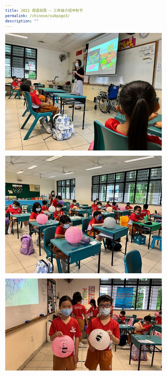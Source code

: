 ```yaml
---
title: 2022 母语双周 — 三年级介绍中秋节
permalink: /chinese/subpage3/
description: ""
---
```

![2022 母语双周 — 三年级介绍中秋节](/images/IMG-20220719-WA0041.jpeg)

![2022 母语双周 — 三年级介绍中秋节](/images/IMG-20220719-WA0042.jpeg)

![2022 母语双周 — 三年级介绍中秋节](/images/IMG-20220706-WA0033.jpeg)
